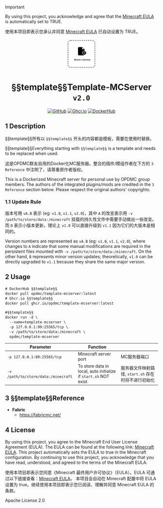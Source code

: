 > [!IMPORTANT]
> By using this project, you acknowledge and agree that the [Minecraft EULA](https://account.mojang.com/documents/minecraft_eula) is automatically set to TRUE.
> 
> 使用本项目即表示您承认并同意 [Minecraft EULA](https://account.mojang.com/documents/minecraft_eula) 已自动设置为 TRUE。

<div align="center">
	<img §§template§§ src="https://github.com/OPDMC/Template-MCServer/raw/main/docs/%23README/icon.png" width="20%"/>
    <h1>§§template§§Template-MCServer <code>v2.0</code></h1>
	<a §§template§§ href='https://github.com/OPDMC/Template-MCServer'><img src="https://img.shields.io/badge/-GitHub-3A3A3A?style=flat&amp;logo=GitHub&amp;logoColor=white" referrerpolicy="no-referrer" alt="GitHub"></a>
	<a §§template§§ href='https://github.com/OPDMC/Template-MCServer/pkgs/container/template-mcserver'><img src="https://img.shields.io/badge/Ghcr.io-v2.0-555555?labelColor=8957E5&style=flat&amp;logo=GitHub&amp;logoColor=white" referrerpolicy="no-referrer" alt="Ghcr.io"></a>
	<a §§template§§ href='https://hub.docker.com/r/opdmc/template-mcserver'><img src="https://img.shields.io/badge/DockerHub-v2.0-555555?labelColor=1c90ed&style=flat&amp;logo=Docker&amp;logoColor=white" referrerpolicy="no-referrer" alt="DockerHub"></a>
    </tr>
</div>


## 1 Description

§§template§§所有以 `§§template§§` 开头的内容都是模板，需要在使用时替换。

§§template§§Everything starting with `§§template§§` is a template and needs to be replaced when used.

这是OPDMC群友自用的Docker化MC服务器。整合的插件/模组作者在下方的 `3 Reference` 中注明了，请尊重原作者版权。

This is a Dockerized Minecraft server for personal use by OPDMC group members. The authors of the integrated plugins/mods are credited in the `3 Reference` section below. Please respect the original authors' copyrights.

### 1.1 Update Rule

版本号用 `vA.B` 表示 (eg: `v1.0`, `v1.1`, `v2.0`)，其中 `A` 的改变表示用 `-v /path/to/store/data:/minecraft` 挂载的持久性文件中需要手动做出一些改变。而 `B` 表示小版本更新，理论上 `v1.0` 可以直接升级到 `v1.1` 因为它们的大版本是相同的。

Version numbers are represented as `vA.B` (eg: `v1.0`, `v1.1`, `v2.0`), where changes to `A` indicate that some manual modifications are required in the persistent files mounted with `-v /path/to/store/data:/minecraft`. On the other hand, `B` represents minor version updates; theoretically, `v1.0` can be directly upgraded to `v1.1` because they share the same major version.



## 2 Usage

```shell
# DockerHub §§template§§
docker pull opdmc/template-mcserver:latest
# Ghcr.io §§template§§
docker pull ghcr.io/opdmc/template-mcserver:latest
```

```shell
#§§template§§
docker run -d \
  --name=template-mcserver \
  -p 127.0.0.1:80:25565/tcp \
  -v /path/to/store/data:/minecraft \
  opdmc/template-mcserver
```

| Parameter                             | Function                                                        |                                  |
|---------------------------------------|-----------------------------------------------------------------|----------------------------------|
| `-p 127.0.0.1:80:25565/tcp`           | Minecraft server port                                           | MC服务器端口                          |
| `-v /path/to/store/data:/minecraft`   | To store data in local, auto initialize if `start.sh` NOT exist | 服务器文件映射路径, `start.sh` 存在时将不进行初始化 |

## 3 §§template§§Reference

- **Fabric**
  - https://fabricmc.net/

## 4 License

By using this project, you agree to the Minecraft End User License Agreement (EULA). The EULA can be found at the following link: [Minecraft EULA](https://account.mojang.com/documents/minecraft_eula).  This project automatically sets the EULA to true in the Minecraft configuration. By continuing to use this project, you acknowledge that you have read, understood, and agreed to the terms of the Minecraft EULA.

使用本项目即表示您同意《Minecraft 最终用户许可协议》（EULA）。EULA 可通过以下链接查看：[Minecraft EULA](https://account.mojang.com/documents/minecraft_eula)。 本项目会自动在 Minecraft 配置中将 EULA 设置为 true。继续使用本项目即表示您已阅读、理解并同意 Minecraft EULA 的条款。

Apache License 2.0
